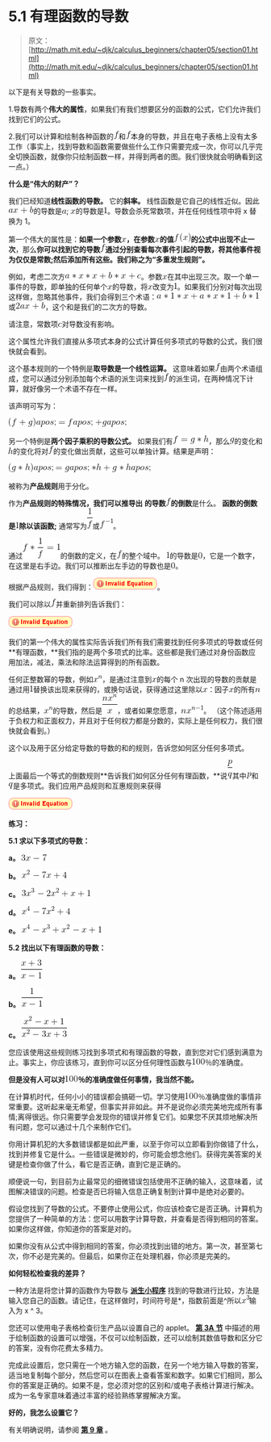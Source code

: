 # 5.1 有理函数的导数

> 原文： [http://math.mit.edu/~djk/calculus_beginners/chapter05/section01.html](http://math.mit.edu/~djk/calculus_beginners/chapter05/section01.html)

以下是有关导数的一些事实。

1.导数有两个**伟大的属性**，如果我们有我们想要区分的函数的公式，它们允许我们找到它们的公式。

2.我们可以计算和绘制各种函数的![](img/tex-8fa14cdd754f91cc6554c9e71929cce7.gif)和![](img/tex-8fa14cdd754f91cc6554c9e71929cce7.gif)本身的导数，并且在电子表格上没有太多工作（事实上，找到导数和函数需要做些什么工作只需要完成一次，你可以几乎完全切换函数，就像你只绘制函数一样，并得到两者的图。我们很快就会明确看到这一点。）

**什么是“伟大的财产”？**

我们已经知道**线性函数的导数。** 它的**斜率。** 线性函数是它自己的线性近似。因此![](img/tex-d2f1803b117322e7db18930babfd034c.gif)的导数是![](img/tex-0cc175b9c0f1b6a831c399e269772661.gif); ![](img/tex-9dd4e461268c8034f5c8564e155c67a6.gif)的导数是![](img/tex-c4ca4238a0b923820dcc509a6f75849b.gif)。导数会杀死常数项，并在任何线性项中将 x 替换为 1。

第一个伟大的属性是：**如果一个参数![](img/tex-9dd4e461268c8034f5c8564e155c67a6.gif)，在参数![](img/tex-9dd4e461268c8034f5c8564e155c67a6.gif)的值![](img/tex-50bbd36e1fd2333108437a2ca378be62.gif)的公式中出现不止一次**，那么**你可以找到它的导数![](img/tex-8fa14cdd754f91cc6554c9e71929cce7.gif)通过分别查看每次事件引起的导数，将其他事件视为仅仅是常数;然后添加所有这些。我们称之为“多重发生规则”。**

例如，考虑二次方![](img/tex-152c1d195c182168e6797f698d5b0197.gif)。参数![](img/tex-9dd4e461268c8034f5c8564e155c67a6.gif)在其中出现三次。取一个单一事件的导数，即单独的任何单个![](img/tex-9dd4e461268c8034f5c8564e155c67a6.gif)的导数，将![](img/tex-9dd4e461268c8034f5c8564e155c67a6.gif)改变为![](img/tex-c4ca4238a0b923820dcc509a6f75849b.gif)。如果我们分别对每次出现这样做，忽略其他事件，我们会得到三个术语：![](img/tex-f3a01cb1eeb8b2c5954b6b6144e317ff.gif)或![](img/tex-6b24064be10466786542e742eefb4ce6.gif)，这个和是我们的二次方的导数。

请注意，常数项![](img/tex-4a8a08f09d37b73795649038408b5f33.gif)对导数没有影响。

这个属性允许我们直接从多项式本身的公式计算任何多项式的导数的公式，我们很快就会看到。

这个基本规则的一个特例是**取导数是一个线性运算。** 这意味着如果![](img/tex-8fa14cdd754f91cc6554c9e71929cce7.gif)由两个术语组成，您可以通过分别添加每个术语的派生词来找到![](img/tex-8fa14cdd754f91cc6554c9e71929cce7.gif)的派生词，在两种情况下计算，就好像另一个术语不存在一样。

该声明可写为：

**![](img/tex-42d4c28393491544ee48fc674b12c37e.gif)**

另一个特例是**两个因子乘积的导数公式。** 如果我们有![](img/tex-033aa06b60f4295072cb1dc9b33560cd.gif)，那么![](img/tex-b2f5ff47436671b6e533d8dc3614845d.gif)的变化和![](img/tex-2510c39011c5be704182423e3a695e91.gif)的变化将对![](img/tex-8fa14cdd754f91cc6554c9e71929cce7.gif)的变化做出贡献，这些可以单独计算。结果是声明：

**![](img/tex-5b51aeba504b6294b9ecb3ff211ecfa5.gif)**

被称为**产品规则**用于分化。

作为**产品规则的特殊情况，我们可以推导出** **的导数![](img/tex-8fa14cdd754f91cc6554c9e71929cce7.gif)的倒数**是什么。 **函数的倒数是![](img/tex-c4ca4238a0b923820dcc509a6f75849b.gif)除以该函数;** 通常写为![](img/tex-c2201dc3dd8a96dc92c75e711478303f.gif)或![](img/tex-e55e328349414752113c4878dc62303f.gif)。

通过![](img/tex-b32d4b1a34b4ca8358cc33d923c8ebc4.gif)的倒数的定义，在![](img/tex-8fa14cdd754f91cc6554c9e71929cce7.gif)的整个域中。 ![](img/tex-c4ca4238a0b923820dcc509a6f75849b.gif)的导数是![](img/tex-cfcd208495d565ef66e7dff9f98764da.gif)，它是一个数字，在这里是右手边。我们可以推断出左手边的导数也是![](img/tex-cfcd208495d565ef66e7dff9f98764da.gif)。

根据产品规则，我们得到：![](img/tex-bd7e0af1aa1864b77d57b2e33dd2713a.gif)。

我们可以除以![](img/tex-8fa14cdd754f91cc6554c9e71929cce7.gif)并重新排列告诉我们：

![](img/tex-3f1d32af9b29f1cdac756834e7f0cb12.gif)

我们的第一个伟大的属性实际告诉我们所有我们需要找到任何多项式的导数或任何**有理函数，**我们指的是两个多项式的比率。这些都是我们通过对身份函数应用加法，减法，乘法和除法运算得到的所有函数。

任何正整数幂的导数，例如![](img/tex-b41952e9dfed8e1ed562fddafeca7c70.gif)，是通过注意到![](img/tex-9dd4e461268c8034f5c8564e155c67a6.gif)的每个 n 次出现的导数的贡献是通过用![](img/tex-c4ca4238a0b923820dcc509a6f75849b.gif)替换该出现来获得的，或换句话说，获得通过这里除以![](img/tex-9dd4e461268c8034f5c8564e155c67a6.gif)：因子![](img/tex-9dd4e461268c8034f5c8564e155c67a6.gif)的所有![](img/tex-7b8b965ad4bca0e41ab51de7b31363a1.gif)的总结果，![](img/tex-b41952e9dfed8e1ed562fddafeca7c70.gif)的导数，然后是![](img/tex-70416e677c91080f26f5a469709c876b.gif)，或者如果您愿意，![](img/tex-778b829130b1fd49ab222c57e43aa511.gif)。 （这个陈述适用于负权力和正面权力，并且对于任何权力都是分数的，实际上是任何权力，我们很快就会看到。）

这个以及用于区分给定导数的导数的和的规则，告诉您如何区分任何多项式。

上面最后一个等式的倒数规则**告诉我们如何区分任何有理函数，**说![](img/tex-82cc0bc4c78050c388d2be3ea2c5905e.gif)其中![](img/tex-83878c91171338902e0fe0fb97a8c47a.gif)和![](img/tex-7694f4a66316e53c8cdd9d9954bd611d.gif)是多项式。我们应用产品规则和互惠规则来获得

![](img/tex-b5ca2cd771a9173348f70f3601f588f0.gif)

**练习：**

**5.1 求以下多项式的导数：**

**a。 ![](img/tex-7dbe8ef815c9d5f2b6fefa39ff1d8c89.gif)**

**b。 ![](img/tex-0786382036c9c62dbd8f966190de6fbe.gif)**

**c。 ![](img/tex-43a420fbe9819d9528c8fad3b7fd00c6.gif)**

**d。 ![](img/tex-626516387d30d7e1a307c0b69eaf75ba.gif)**

**e。 ![](img/tex-8508c067661b143e84096b010acde9ca.gif)**

**5.2 找出以下有理函数的导数：**

**a。 ![](img/tex-2792a6d4ba8c1e4ebc44a6a10ba56c02.gif)**

**b。 ![](img/tex-290e491db682535a7c49cb25c1e14868.gif)**

**c。 ![](img/tex-e7494e286aa8b7f0829d009ec63e3910.gif)**

您应该使用这些规则练习找到多项式和有理函数的导数，直到您对它们感到满意为止。事实上，你应该练习，直到你可以区分任何理性函数与![](img/tex-f899139df5e1059396431415e770c6dd.gif)％的准确度。

**但是没有人可以对![](img/tex-f899139df5e1059396431415e770c6dd.gif)％的准确度做任何事情，我当然不能。**

在计算机时代，任何小小的错误都会搞砸一切。学习使用![](img/tex-f899139df5e1059396431415e770c6dd.gif)％准确度做的事情非常重要。这听起来毫无希望，但事实并非如此。并不是说你必须完美地完成所有事情;离得很远。你只需要学会发现你的错误并修复它们。如果您不厌其烦地解决所有问题，您可以通过十几个来制作它们。

你用计算机犯的大多数错误都是如此严重，以至于你可以立即看到你做错了什么，找到并修复它是什么。一些错误是微妙的，你可能会想念他们。获得完美答案的关键是检查你做了什么，看它是否正确，直到它是正确的。

顺便说一句，到目前为止最常见的细微错误包括使用不正确的输入，这意味着，试图解决错误的问题。检查是否已将输入信息正确复制到计算中是绝对必要的。

假设您找到了导数的公式。不要停止使用公式，你应该检查它是否正确。计算机为您提供了一种简单的方法：您可以用数字计算导数，并查看是否得到相同的答案。如果你这样做，你知道你的答案是对的。

如果你没有从公式中得到相同的答案，你必须找到出错的地方。第一次，甚至第七次，你不必是完美的。但最后，如果你正在处理机器，你必须是完美的。

**如何轻松检查我的差异？**

一种方法是将您计算的函数作为导数与 [**派生小程序**](../chapter04/section02.html#DerivativeTangentLine) 找到的导数进行比较，方法是输入您自己的函数。请记住，在这样做时，时间符号是*，指数前面是^所以![](img/tex-8c0fb3b076d9aea142467b34f0f794eb.gif)输入为 x ^ 3。

您还可以使用电子表格检查衍生产品以设置自己的 applet。 [**第 3A 节**](../chapter03/section03.html#SubSection3A) 中描述的用于绘制函数的设置可以增强，不仅可以绘制函数，还可以绘制其数值导数和区分它的答案，没有你花费太多精力。

完成此设置后，您只需在一个地方输入您的函数，在另一个地方输入导数的答案，适当地复制每个部分，然后您可以在图表上查看答案和数字。如果它们相同，那么你的答案是正确的。如果不是，您必须对您的区别和/或电子表格计算进行解决。成为一名专家意味着通过丰富的经验熟练掌握解决方案。

**好的，我怎么设置它？**

有关明确说明，请参阅 [**第 9 章**](../chapter09/contents.html) 。